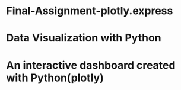 # Final-Assignment-plotly.express
# Data Visualization with Python
# An interactive dashboard created with Python(plotly)
